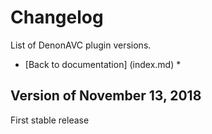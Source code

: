 # Changelog

List of DenonAVC plugin versions.

* [Back to documentation] (index.md) *

## Version of November 13, 2018

First stable release